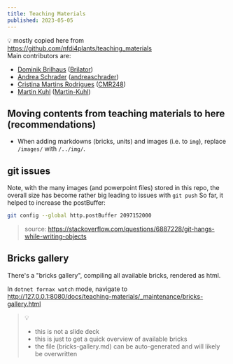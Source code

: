 ```yaml
---
title: Teaching Materials
published: 2023-05-05
---
```


:bulb: mostly copied here from https://github.com/nfdi4plants/teaching_materials  
Main contributors are:
- [Dominik Brilhaus](https://orcid.org/0000-0001-9021-3197) ([Brilator](https://github.com/Brilator))
- [Andrea Schrader](https://orcid.org/0000-0002-3879-7057) ([andreaschrader](https://github.com/andreaschrader))
- [Cristina Martins Rodrigues](https://orcid.org/0000-0002-4849-1537) ([CMR248](https://github.com/CMR248))
- [Martin Kuhl](https://orcid.org/0000-0002-8493-1077) ([Martin-Kuhl](https://github.com/Martin-Kuhl))

## Moving contents from teaching materials to here (recommendations)

- When adding markdowns (bricks, units) and images (i.e. to `img`), replace `/images/` with `/../img/`.

## git issues

Note, with the many images (and powerpoint files) stored in this repo, the overall size has become rather big leading to issues with `git push`
So far, it helped to increase the postBuffer:

```bash
git config --global http.postBuffer 2097152000
```

> source: https://stackoverflow.com/questions/6887228/git-hangs-while-writing-objects

## Bricks gallery

There's a "bricks gallery", compiling all available bricks, rendered as html.

In `dotnet fornax watch` mode, navigate to http://127.0.0.1:8080/docs/teaching-materials/_maintenance/bricks-gallery.html 

> :bulb:
> - this is not a slide deck
> - this is just to get a quick overview of available bricks
> - the file (bricks-gallery.md) can be auto-generated and will likely be overwritten
